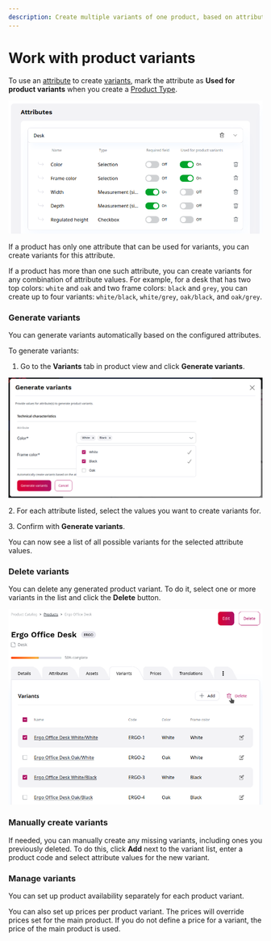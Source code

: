 ```yaml
---
description: Create multiple variants of one product, based on attributes such as size, color, technical specifications, and others.
---
```


# Work with product variants

To use an [attribute](products.md#attributes) to create [variants](products.md#product-variants), mark the attribute as **Used for product variants** when you create a [Product Type](create_product_types.md).

![Product Type definition with attributes used for variants](img/product_type_attr_used_for_variants.png)

If a product has only one attribute that can be used for variants, you can create variants for this attribute.

If a product has more than one such attribute, you can create variants for any combination of attribute values.
For example, for a desk that has two top colors: `white` and `oak` and two frame colors: `black` and `grey`,
you can create up to four variants: `white/black`, `white/grey`, `oak/black`, and `oak/grey`.

### Generate variants

You can generate variants automatically based on the configured attributes.

To generate variants:

1. Go to the **Variants** tab in product view and click **Generate variants**.

![Generating product variants](img/product_variants_generate.png)

2\. For each attribute listed, select the values you want to create variants for.

3\. Confirm with **Generate variants**.

You can now see a list of all possible variants for the selected attribute values.

### Delete variants

You can delete any generated product variant.
To do it, select one or more variants in the list and click the **Delete** button.

![Product variant list with option to delete a variant](img/product_variants_delete.png)

### Manually create variants

If needed, you can manually create any missing variants, including ones you previously deleted.
To do this, click **Add** next to the variant list, enter a product code and select attribute values for the new variant.

### Manage variants

You can set up product availability separately for each product variant.

You can also set up prices per product variant.
The prices will override prices set for the main product.
If you do not define a price for a variant, the price of the main product is used.
